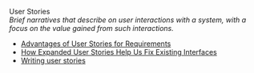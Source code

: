 User Stories  
_Brief narratives that describe on user interactions with a system, with a focus on the value gained from such interactions._

*   [Advantages of User Stories for Requirements](http://www.mountaingoatsoftware.com/articles/advantages-of-user-stories-for-requirements)
*   [How Expanded User Stories Help Us Fix Existing Interfaces](http://www.erinlynnyoung.com/post/47756875821/expanded-user-stories)  
*   [Writing user stories](https://www.gov.uk/service-manual/agile/writing-user-stories.html)  
